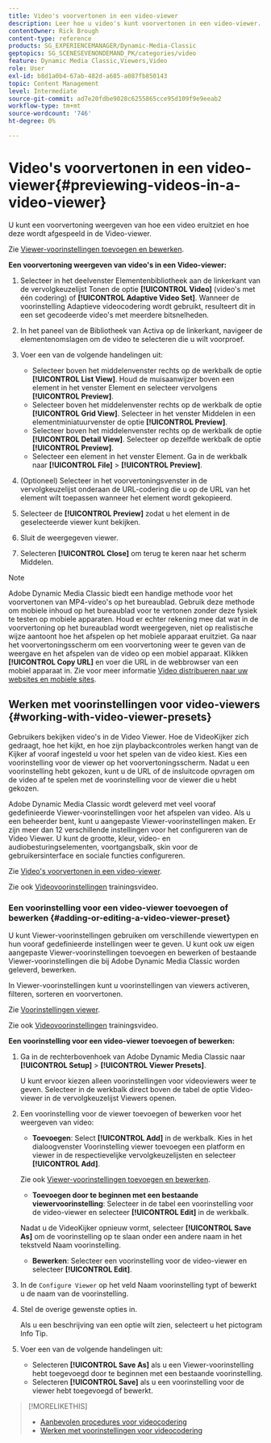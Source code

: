 ```yaml
---
title: Video's voorvertonen in een video-viewer
description: Leer hoe u video's kunt voorvertonen in een video-viewer.
contentOwner: Rick Brough
content-type: reference
products: SG_EXPERIENCEMANAGER/Dynamic-Media-Classic
geptopics: SG_SCENESEVENONDEMAND_PK/categories/video
feature: Dynamic Media Classic,Viewers,Video
role: User
exl-id: b8d1a0b4-67ab-482d-a685-a087fb850143
topic: Content Management
level: Intermediate
source-git-commit: ad7e20fdbe9028c6255865cce95d109f9e9eeab2
workflow-type: tm+mt
source-wordcount: '746'
ht-degree: 0%

---
```


# Video&#39;s voorvertonen in een video-viewer{#previewing-videos-in-a-video-viewer}

U kunt een voorvertoning weergeven van hoe een video eruitziet en hoe deze wordt afgespeeld in de Video-viewer.

Zie [Viewer-voorinstellingen toevoegen en bewerken](application-setup.md#adding_and_editing_viewer_presets).

**Een voorvertoning weergeven van video&#39;s in een Video-viewer:**

1. Selecteer in het deelvenster Elementenbibliotheek aan de linkerkant van de vervolgkeuzelijst Tonen de optie **[!UICONTROL Video]** (video&#39;s met één codering) of **[!UICONTROL Adaptive Video Set]**. Wanneer de voorinstelling Adaptieve videocodering wordt gebruikt, resulteert dit in een set gecodeerde video&#39;s met meerdere bitsnelheden.
1. In het paneel van de Bibliotheek van Activa op de linkerkant, navigeer de elementenomslagen om de video te selecteren die u wilt voorproef.
1. Voer een van de volgende handelingen uit:

   * Selecteer boven het middelenvenster rechts op de werkbalk de optie **[!UICONTROL List View]**. Houd de muisaanwijzer boven een element in het venster Element en selecteer vervolgens **[!UICONTROL Preview]**.
   * Selecteer boven het middelenvenster rechts op de werkbalk de optie **[!UICONTROL Grid View]**. Selecteer in het venster Middelen in een elementminiatuurvenster de optie **[!UICONTROL Preview]**.
   * Selecteer boven het middelenvenster rechts op de werkbalk de optie **[!UICONTROL Detail View]**. Selecteer op dezelfde werkbalk de optie **[!UICONTROL Preview]**.
   * Selecteer een element in het venster Element. Ga in de werkbalk naar **[!UICONTROL File]** > **[!UICONTROL Preview]**.

1. (Optioneel) Selecteer in het voorvertoningsvenster in de vervolgkeuzelijst onderaan de URL-codering die u op de URL van het element wilt toepassen wanneer het element wordt gekopieerd.
1. Selecteer de **[!UICONTROL Preview]** zodat u het element in de geselecteerde viewer kunt bekijken.
1. Sluit de weergegeven viewer.
1. Selecteren **[!UICONTROL Close]** om terug te keren naar het scherm Middelen.

>[!NOTE]
>
>Adobe Dynamic Media Classic biedt een handige methode voor het voorvertonen van MP4-video&#39;s op het bureaublad. Gebruik deze methode om mobiele inhoud op het bureaublad voor te vertonen zonder deze fysiek te testen op mobiele apparaten. Houd er echter rekening mee dat wat in de voorvertoning op het bureaublad wordt weergegeven, niet op realistische wijze aantoont hoe het afspelen op het mobiele apparaat eruitziet. Ga naar het voorvertoningsscherm om een voorvertoning weer te geven van de weergave en het afspelen van de video op een mobiel apparaat. Klikken **[!UICONTROL Copy URL]** en voer die URL in de webbrowser van een mobiel apparaat in. Zie voor meer informatie [Video distribueren naar uw websites en mobiele sites](deploying-video-websites-mobile-sites.md#deploying_video_to_your_websites_and_mobile_sites).

## Werken met voorinstellingen voor video-viewers {#working-with-video-viewer-presets}

Gebruikers bekijken video&#39;s in de Video Viewer. Hoe de VideoKijker zich gedraagt, hoe het kijkt, en hoe zijn playbackcontroles werken hangt van de Kijker af vooraf ingesteld u voor het spelen van de video kiest. Kies een voorinstelling voor de viewer op het voorvertoningsscherm. Nadat u een voorinstelling hebt gekozen, kunt u de URL of de insluitcode opvragen om de video af te spelen met de voorinstelling voor de viewer die u hebt gekozen.

Adobe Dynamic Media Classic wordt geleverd met veel vooraf gedefinieerde Viewer-voorinstellingen voor het afspelen van video. Als u een beheerder bent, kunt u aangepaste Viewer-voorinstellingen maken. Er zijn meer dan 12 verschillende instellingen voor het configureren van de Video Viewer. U kunt de grootte, kleur, video- en audiobesturingselementen, voortgangsbalk, skin voor de gebruikersinterface en sociale functies configureren.

Zie [Video&#39;s voorvertonen in een video-viewer](previewing-videos-video-viewer.md#previewing_videos_in_a_video_viewer).

Zie ook [Videovoorinstellingen](https://s7d5.scene7.com/s7viewers/html5/VideoViewer.html?videoserverurl=https://s7d5.scene7.com/is/content/&amp;emailurl=https://s7d5.scene7.com/s7/emailFriend&amp;serverUrl=https://s7d5.scene7.com/is/image/&amp;config=Scene7SharedAssets/Universal_HTML5_Video&amp;contenturl=https://s7d5.scene7.com/skins/&amp;asset=S7tutorials/549_video-presets_converted%20renamed_Done-AVS) trainingsvideo.

### Een voorinstelling voor een video-viewer toevoegen of bewerken {#adding-or-editing-a-video-viewer-preset}

U kunt Viewer-voorinstellingen gebruiken om verschillende viewertypen en hun vooraf gedefinieerde instellingen weer te geven. U kunt ook uw eigen aangepaste Viewer-voorinstellingen toevoegen en bewerken of bestaande Viewer-voorinstellingen die bij Adobe Dynamic Media Classic worden geleverd, bewerken.

In Viewer-voorinstellingen kunt u voorinstellingen van viewers activeren, filteren, sorteren en voorvertonen.

Zie [Voorinstellingen viewer](application-setup.md#viewer_presets).

Zie ook [Videovoorinstellingen](https://s7d5.scene7.com/s7viewers/html5/VideoViewer.html?videoserverurl=https://s7d5.scene7.com/is/content/&amp;emailurl=https://s7d5.scene7.com/s7/emailFriend&amp;serverUrl=https://s7d5.scene7.com/is/image/&amp;config=Scene7SharedAssets/Universal_HTML5_Video&amp;contenturl=https://s7d5.scene7.com/skins/&amp;asset=S7tutorials/549_video-presets_converted%20renamed_Done-AVS) trainingsvideo.

**Een voorinstelling voor een video-viewer toevoegen of bewerken:**

1. Ga in de rechterbovenhoek van Adobe Dynamic Media Classic naar **[!UICONTROL Setup]** > **[!UICONTROL Viewer Presets]**.

   U kunt ervoor kiezen alleen voorinstellingen voor videoviewers weer te geven. Selecteer in de werkbalk direct boven de tabel de optie Video-viewer in de vervolgkeuzelijst Viewers openen.

1. Een voorinstelling voor de viewer toevoegen of bewerken voor het weergeven van video:

   * **Toevoegen**: Select **[!UICONTROL Add]** in de werkbalk. Kies in het dialoogvenster Voorinstelling viewer toevoegen een platform en viewer in de respectievelijke vervolgkeuzelijsten en selecteer **[!UICONTROL Add]**.

   Zie ook [Viewer-voorinstellingen toevoegen en bewerken](application-setup.md#adding_and_editing_viewer_presets).

   * **Toevoegen door te beginnen met een bestaande viewervoorinstelling**: Selecteer in de tabel een voorinstelling voor de video-viewer en selecteer **[!UICONTROL Edit]** in de werkbalk.

   Nadat u de VideoKijker opnieuw vormt, selecteer **[!UICONTROL Save As]** om de voorinstelling op te slaan onder een andere naam in het tekstveld Naam voorinstelling.

   * **Bewerken**: Selecteer een voorinstelling voor de video-viewer en selecteer **[!UICONTROL Edit]**.

1. In de `Configure Viewer` op het veld Naam voorinstelling typt of bewerkt u de naam van de voorinstelling.
1. Stel de overige gewenste opties in.

   Als u een beschrijving van een optie wilt zien, selecteert u het pictogram Info Tip.

1. Voer een van de volgende handelingen uit:

   * Selecteren **[!UICONTROL Save As]** als u een Viewer-voorinstelling hebt toegevoegd door te beginnen met een bestaande voorinstelling.
   * Selecteren **[!UICONTROL Save]** als u een voorinstelling voor de viewer hebt toegevoegd of bewerkt.

>[!MORELIKETHIS]
>
>* [Aanbevolen procedures voor videocodering](uploading-encoding-videos.md#best_practices_for_video_encoding)
>* [Werken met voorinstellingen voor videocodering](uploading-encoding-videos.md#working_with_video_encoding_presets)
